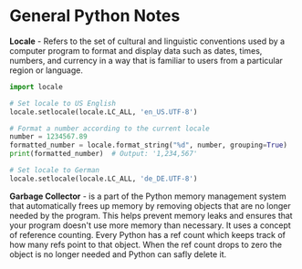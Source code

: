 # General Python Notes
__Locale__ -  Refers to the set of cultural and linguistic conventions used by a computer program to format and display data such as dates, times, numbers, and currency in a way
that is familiar to users from a particular region or language.

```python
import locale

# Set locale to US English
locale.setlocale(locale.LC_ALL, 'en_US.UTF-8')

# Format a number according to the current locale
number = 1234567.89
formatted_number = locale.format_string("%d", number, grouping=True)
print(formatted_number)  # Output: '1,234,567'

# Set locale to German
locale.setlocale(locale.LC_ALL, 'de_DE.UTF-8')
```
__Garbage Collector__ - is a part of the Python memory management system that automatically frees up memory by removing objects that are no longer needed by the program. This helps prevent memory leaks and ensures that your program doesn't use more memory than necessary. It uses a concept of reference counting. Every Python has a ref count which keeps track of how many refs point to that
object. When the ref count drops to zero the object is no longer needed and Python can safly delete it. 
